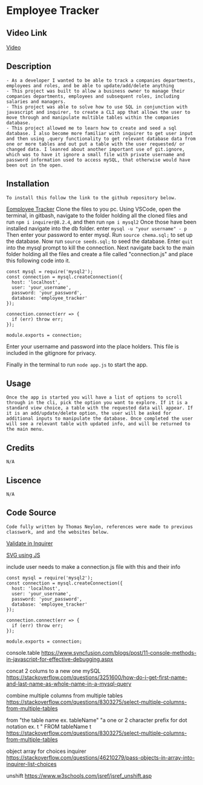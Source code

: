 # Employee Tracker

## Video Link
[Video](https://drive.google.com/file/d/11-j28jVqgKJZMORidm32HHIQiuAEkH5k/view)

## Description
    - As a developer I wanted to be able to track a companies departments, employees and roles, and be able to update/add/delete anything
    - This project was built to allow a business owner to manage their companies departments, employees and subsequent roles, including salaries and managers.
    - This project was able to solve how to use SQL in conjunction with javascript and inquirer, to create a CLI app that allows the user to move through and manipulate multible tables within the companies database.  
    - This project allowed me to learn how to create and seed a sql database. I also become more familiar with inquirer to get user input and then using .query functionality to get relevant database data from one or more tables and out put a table with the user requested/ or changed data. I leanred about another important use of git.ignore, which was to have it ignore a small file with private username and password information used to access mySQL, that otherwise would have been out in the open.
    

## Installation
    To install this follow the link to the github repository below.
[Eomployee Tracker](https://github.com/Neglon/Employee-Tracker)
Clone the files to you pc. Using VSCode, open the terminal, in gitbash, navigate to the folder holding all the cloned files and run `npm i inquirer@8.2.4`, and then run `npm i mysql2`
Once those have been installed navigate into the db folder. enter `mysql -u "your username" - p` Then enter your password to enter mysql. Run `source chema.sql;` to set up the database. Now run `source seeds.sql;` to seed the database. Enter `quit` into the mysql prompt to kill the connection. 
Next navigate back to the main folder holding all the files and create a file called "connection.js" and place this following code into it.
```
const mysql = require('mysql2');
const connection = mysql.createConnection({
  host: 'localhost',
  user: 'your_username',
  password: 'your_password',
  database: 'employee_tracker'
});

connection.connect(err => {
  if (err) throw err;
});

module.exports = connection;
```
Enter your username and password into the place holders. This file is included in the gitignore for privacy.

Finally in the terminal to run `node app.js` to start the app.


## Usage
    Once the app is started you will have a list of options to scroll through in the cli, pick the option you want to explore. If it is a standard view choice, a table with the requested data will appear. If it is an add/update/delete option, the user will be asked for additional inputs to manipulate the database. Once completed the user will see a relevant table with updated info, and will be returned to the main menu.

## Credits
    N/A

## Liscence
    N/A

## Code Source
    Code fully written by Thomas Neylon, references were made to previous classwork, and and the websites below.
    
[Validate in Inquirer](https://stackoverflow.com/questions/57321266/how-to-test-inquirer-validation)
   
[SVG using JS](hhttps://stackoverflow.com/questions/54081437/how-to-dynamically-create-svg-text-elements-using-js)

































include user needs to make a connection.js file with this and their info
```
const mysql = require('mysql2');
const connection = mysql.createConnection({
  host: 'localhost',
  user: 'your_username',
  password: 'your_password',
  database: 'employee_tracker'
});

connection.connect(err => {
  if (err) throw err;
});

module.exports = connection;
```

console.table
https://www.syncfusion.com/blogs/post/11-console-methods-in-javascript-for-effective-debugging.aspx

concat 2 colums to a new one mySQL
https://stackoverflow.com/questions/3251600/how-do-i-get-first-name-and-last-name-as-whole-name-in-a-mysql-query

combine multiple columns from multiple tables
https://stackoverflow.com/questions/8303275/select-multiple-columns-from-multiple-tables

from "the table name ex. tableName" "a one or 2 character prefix for dot notation ex. t "
    FROM tableName t
https://stackoverflow.com/questions/8303275/select-multiple-columns-from-multiple-tables

object array for choices inquirer
https://stackoverflow.com/questions/46210279/pass-objects-in-array-into-inquirer-list-choices

unshift
https://www.w3schools.com/jsref/jsref_unshift.asp